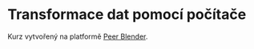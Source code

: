 # Transformace dat pomocí počítače

Kurz vytvořený na platformě [Peer Blender](https://github.com/jan-martinek/peer-blender).
